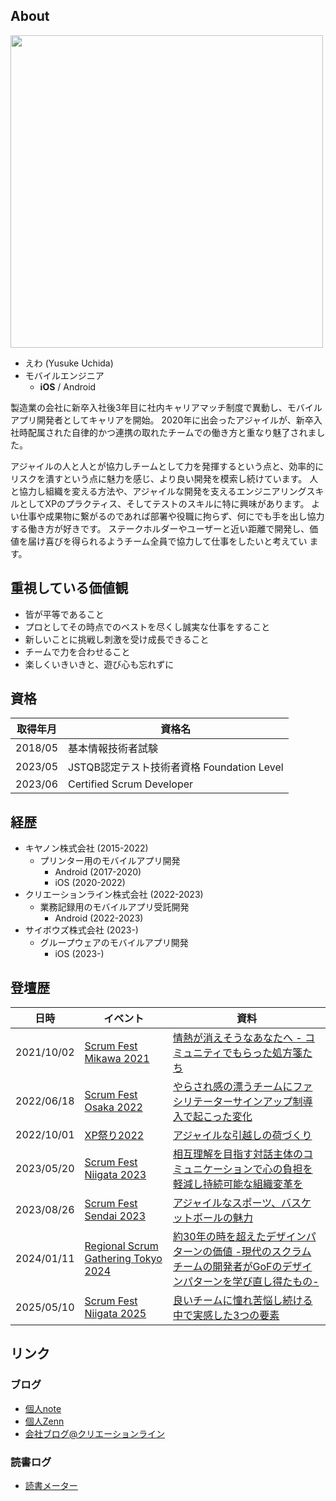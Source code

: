 ## About
<img src="https://github.com/ewa1989/ewa1989/assets/65172567/33184171-0c12-4117-9dee-d0e7166981c5" width="500px">

- えわ (Yusuke Uchida)
- モバイルエンジニア
  - **iOS** / Android

製造業の会社に新卒入社後3年目に社内キャリアマッチ制度で異動し、モバイルアプリ開発者としてキャリアを開始。
2020年に出会ったアジャイルが、新卒入社時配属された自律的かつ連携の取れたチームでの働き方と重なり魅了されました。

アジャイルの人と人とが協力しチームとして力を発揮するという点と、効率的にリスクを潰すという点に魅力を感じ、より良い開発を模索し続けています。
人と協力し組織を変える方法や、アジャイルな開発を支えるエンジニアリングスキルとしてXPのプラクティス、そしてテストのスキルに特に興味があります。
よい仕事や成果物に繋がるのであれば部署や役職に拘らず、何にでも手を出し協力する働き方が好きです。
ステークホルダーやユーザーと近い距離で開発し、価値を届け喜びを得られるようチーム全員で協力して仕事をしたいと考えてい ます。

## 重視している価値観
- 皆が平等であること
- プロとしてその時点でのベストを尽くし誠実な仕事をすること
- 新しいことに挑戦し刺激を受け成長できること
- チームで力を合わせること
- 楽しくいきいきと、遊び心も忘れずに

## 資格
| 取得年月 | 資格名 |
| - | - |
| 2018/05 | 基本情報技術者試験 |
| 2023/05 | JSTQB認定テスト技術者資格 Foundation Level |
| 2023/06 | Certified Scrum Developer |

## 経歴
- キヤノン株式会社 (2015-2022)
  - プリンター用のモバイルアプリ開発
    - Android (2017-2020)
    - iOS (2020-2022)
- クリエーションライン株式会社 (2022-2023)
  - 業務記録用のモバイルアプリ受託開発
    - Android (2022-2023)
- サイボウズ株式会社 (2023-)
  - グループウェアのモバイルアプリ開発
    - iOS (2023-)

## 登壇歴
| 日時 | イベント | 資料 |
| - | - | - |
| 2021/10/02 | [Scrum Fest Mikawa 2021](https://www.scrumfestmikawa.org/2021) | [情熱が消えそうなあなたへ - コミュニティでもらった処方箋たち](https://speakerdeck.com/ewa/prescriptions-from-community) |
| 2022/06/18 | [Scrum Fest Osaka 2022](https://www.scrumosaka.org/2022) | [やらされ感の漂うチームにファシリテーターサインアップ制導入で起こった変化](https://speakerdeck.com/ewa/changes-made-by-sign-up-for-the-passive-team) |
| 2022/10/01 | [XP祭り2022](https://xpjug.com/xp2022/) | [アジャイルな引越しの荷づくり](https://speakerdeck.com/ewa/agile-moving-and-packing) |
| 2023/05/20 | [Scrum Fest Niigata 2023](https://www.scrumfestniigata.org/2023) | [相互理解を目指す対話主体のコミュニケーションで心の負担を軽減し持続可能な組織変革を](https://speakerdeck.com/ewa/sustainable-organizational-change-through-dialogue-based-communication) |
| 2023/08/26 | [Scrum Fest Sendai 2023](https://www.scrumfestsendai.org/2023) | [アジャイルなスポーツ、バスケットボールの魅力](https://speakerdeck.com/ewa/attraction-of-agile-sports-basketball) |
| 2024/01/11 | [Regional Scrum Gathering Tokyo 2024](https://2024.scrumgatheringtokyo.org/) | [約30年の時を超えたデザインパターンの価値 -現代のスクラムチームの開発者がGoFのデザインパターンを学び直し得たもの-](https://speakerdeck.com/ewa/the-timeless-quality-of-gof-design-patterns) |
| 2025/05/10 | [Scrum Fest Niigata 2025](https://www.scrumfestniigata.org/) | [良いチームに憧れ苦悩し続ける中で実感した3つの要素](https://speakerdeck.com/ewa/three-things-to-be-a-good-team) |

## リンク
### ブログ
- [個人note](https://note.com/ewa_mobile/)
- [個人Zenn](https://zenn.dev/ewa)
- [会社ブログ@クリエーションライン](https://www.creationline.com/author/y-uchida)

### 読書ログ
- [読書メーター](https://bookmeter.com/users/1258253)

<!--
**ewa1989/ewa1989** is a ✨ _special_ ✨ repository because its `README.md` (this file) appears on your GitHub profile.

Here are some ideas to get you started:

- 🔭 I’m currently working on ...
- 🌱 I’m currently learning ...
- 👯 I’m looking to collaborate on ...
- 🤔 I’m looking for help with ...
- 💬 Ask me about ...
- 📫 How to reach me: ...
- 😄 Pronouns: ...
- ⚡ Fun fact: ...
-->
